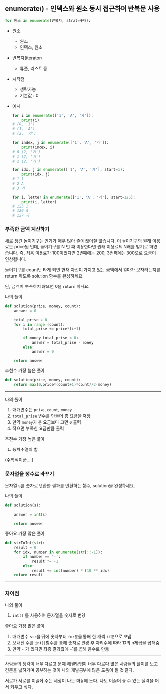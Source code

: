 ## enumerate() - 인덱스와 원소 동시 접근하며 반복문 사용

```python
for 원소 in enumerate(반복자, strat=숫자):
```

- 원소
    - 원소
    - 인덱스, 원소
- 반복자(iterator)
    - 튜플, 리스트 등
- 시작점
    - 생략가능
    - 기본값 : 0
- 예시
    
    ```python
    for i in enumerate(['1', 'A', '가']):
    	print(i)
    # (0, '1')
    # (1, 'A')
    # (2, '가')
    
    for index, j in enumerate(['1', 'A', '가']):
    	print(index, i)
    # 0 (2, '가')
    # 1 (2, '가')
    # 2 (2, '가')
    
    for idx, j in enumerate(['1', 'A', '가'], start=1):
    	print(idx, j)
    # 1 1
    # 2 A
    # 3 가
    
    for i, letter in enumerate(['1', 'A', '가'], start=125):
    	print(i, letter)
    # 125 1
    # 126 A
    # 127 가
    ```

### 부족한 금액 계산하기
새로 생긴 놀이기구는 인기가 매우 많아 줄이 끊이질 않습니다. 이 놀이기구의 원래 이용료는 price원 인데, 놀이기구를 N 번 째 이용한다면 원래 이용료의 N배를 받기로 하였습니다. 즉, 처음 이용료가 100이었다면 2번째에는 200, 3번째에는 300으로 요금이 인상됩니다.

놀이기구를 count번 타게 되면 현재 자신이 가지고 있는 금액에서 얼마가 모자라는지를 return 하도록 solution 함수를 완성하세요.

단, 금액이 부족하지 않으면 0을 return 하세요.

나의 풀이

```python
def solution(price, money, count):
    answer = 0

    total_prise = 0
    for i in range (count):
        total_prise += price*(i+1)

        if money-total_prise < 0:
            answer = total_prise - money
        else:
            answer = 0

    return answer
```

추천수 가장 높은 풀이

```python
def solution(price, money, count):
    return max(0,price*(count+1)*count//2-money)
```

---

나의 풀이

1. 매개변수는 `prise`, `count`, `money`
2. `total_prise` 변수를 만들어 총 요금을 저장
3. 만약 `money`가 총 요금보다 크면 `0` 출력
4. 작으면 부족한 요금만큼 출력

추천수 가장 높은 풀이

1. 등차수열의 합

(수학적이군….)

### 문자열을 정수로 바꾸기
문자열 s를 숫자로 변환한 결과를 반환하는 함수, solution을 완성하세요.

나의 풀이

```python
def solution(s):
    
    answer = int(s)

    return answer
```

좋아요 가장 많은 풀이

```python
def strToInt(str): 
    result = 0
    for idx, number in enumerate(str[::-1]):
        if number == '-':
            result *= -1
        else:
            result += int(number) * (10 ** idx)
    return result
```

---

### 차이점

나의 풀이

1. `int()` 를 사용하여 문자열을 숫자로 변경

좋아요 가장 많은 풀이

1. 매개변수 `str`을 뒤에 숫자부터 `for문`을 통해 한 개씩 `if문`으로 보냄
2. 보내진 수를 `int()`함수를 통해 숫자로 변경 후 자리수에 따라 10의 n제곱을 곱해줌
3. 만약  `-` 가 있다면 최종 결과값에 -1를 곱해 음수로 만듦

- - -

사람들의 생각이 너무 다르고 문제 해결방법이 너무 다르다 많은 사람들의 풀이를 보고 견문을 넓혀가며 공부하는 것이 나의 개발공부에 많은 도움이 될 것 같다.

서로가 서로를 이끌어 주는 세상이 나는 마음에 든다. 나도 이끌어 줄 수 있는 실력을 어서 키우고 싶다.